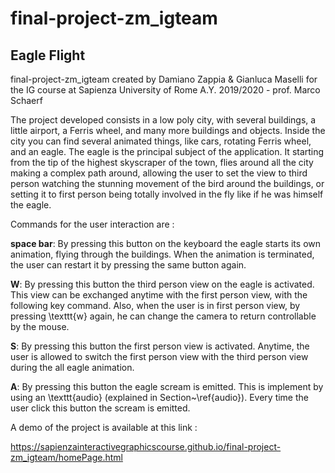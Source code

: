 # final-project-zm_igteam

## Eagle Flight

final-project-zm_igteam 
created by Damiano Zappia & Gianluca Maselli for the IG course at Sapienza University of Rome
A.Y. 2019/2020 - prof. Marco Schaerf

The project developed consists in a low poly city, with several buildings, a little airport, a Ferris wheel, and many more buildings and objects. 
Inside the city you can find several animated things, like cars, rotating Ferris wheel, and an eagle.
The eagle is the principal subject of the application. It starting from the tip of the highest skyscraper of the town, flies around all the city making a complex path around, allowing the user to set the view to third person watching the stunning movement of the bird around the buildings, or setting it to first person being totally involved in the fly like if he was himself the eagle. 

Commands for the user interaction are :

**space bar**: By pressing this button on the keyboard the eagle starts its own animation, flying through the buildings. When the animation is terminated, the user can restart it by pressing the same button again. 
    
**W**: By pressing this button the third person view on the eagle is activated. This view can be exchanged anytime with the first person view, with the following key command. Also, when the user is in first person view, by pressing \texttt{w} again, he can change the camera to return controllable by the mouse.
    
**S**: By pressing this button the first person view is activated. Anytime, the user is allowed to switch the first person view with the third person view during the all eagle animation. 
    
**A**: By pressing this button the eagle scream is emitted. This is implement by using an \texttt{audio} (explained in Section~\ref{audio}). Every time the user click this button the scream is emitted.


A demo of the project is available at this link : 

https://sapienzainteractivegraphicscourse.github.io/final-project-zm_igteam/homePage.html
